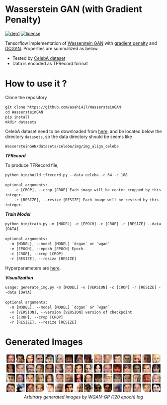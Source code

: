 # Wasserstein GAN (with Gradient Penalty) 
[![dep1](https://img.shields.io/badge/Tensorflow-1.3+-blue.svg)](https://www.tensorflow.org/)
[![license](https://img.shields.io/badge/License-MIT-brightgreen.svg)](https://github.com/asahi417/WassersteinGAN/blob/master/LICENSE)

Tensorflow implementation of [Wasserstein GAN](https://arxiv.org/pdf/1701.07875.pdf) with [gradient penalty](https://papers.nips.cc/paper/7159-improved-training-of-wasserstein-gans.pdf)
and [DCGAN](https://arxiv.org/pdf/1511.06434.pdf).
Properties are summalized as below

- Tested by [CelebA dataset](http://mmlab.ie.cuhk.edu.hk/projects/CelebA.html) 
- Data is encoded as TFRecord format


# How to use it ?
Clone the repository

```
git clone https://github.com/asahi417/WassersteinGAN
cd WassersteinGAN
pip install .
mkdir datasets
```

CelebA dataset need to be downloaded from [here](http://mmlab.ie.cuhk.edu.hk/projects/CelebA.html), and be located below the directory `datasets`, so the data directory should be seems like

```
WassersteinGAN/datasets/celeba/img/img_align_celeba
```

***TFRecord***

To produce TFRecord file, 

```
python bin/build_tfrecord.py --data celeba -r 64 -c 108

optional arguments:
    -c [CROP], --crop [CROP] Each image will be center cropped by this integer.
    -r [RESIZE], --resize [RESIZE] Each image will be resized by this integer.
``` 

***Train Model***

```
python bin/train.py -m [MODEL] -e [EPOCH] -c [CROP] -r [RESIZE] --data [DATA]

optional arguments:
  -m [MODEL], --model [MODEL] `dcgan` or `wgan`
  -e [EPOCH], --epoch [EPOCH] Epoch.
  -c [CROP], --crop [CROP]
  -r [RESIZE], --resize [RESIZE]
```

Hyperparameters are [here](./bin/hyperparameter).

***Visualization***

```
usage: generate_img.py -m [MODEL] -v [VERSION] -c [CROP] -r [RESIZE] --data [DATA]

optional arguments:
  -m [MODEL], --model [MODEL] `dcgan` or `wgan`
  -v [VERSION], --version [VERSION] version of checkpoint
  -c [CROP], --crop [CROP]
  -r [RESIZE], --resize [RESIZE]
```

# Generated Images

<p align="center">
  <img src="./bin/img/generated_img/wgan-celeba-v2.1.jpg" width="900">
  <br><i> Arbitrary generated images by WGAN-GP (120 epoch) log</i>
</p>
